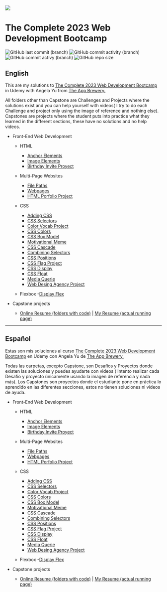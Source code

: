 <h1 aling="center"><a href="https://github.com/ValenProfitos/bootCamp-Udemy"><img src="https://logos-world.net/wp-content/uploads/2021/11/Udemy-Logo-2021-present.png"></a></h1>

# The Complete 2023 Web Development Bootcamp

![GitHub last commit (branch)](https://img.shields.io/github/last-commit/ValenProfitos/bootCamp-Udemy/main)
![GitHub commit activity (branch)](https://img.shields.io/github/commit-activity/w/ValenProfitos/bootCamp-Udemy/main)
![GitHub commit activy (branch)](https://img.shields.io/github/commit-activity/y/ValenProfitos/bootCamp-Udemy/main)
![GitHub repo size](https://img.shields.io/github/repo-size/ValenProfitos/bootCamp-Udemy)

<h2>English</h2>
This are my solutions to <a href="https://www.udemy.com/course/the-complete-web-development-bootcamp/">The Complete 2023 Web Development Bootcamp</a> in Udemy with Angela Yu from <a href="https://appbrewery.com/">The App Brewery.</a>

<br/>

All folders other than Capstone are Challenges and Projects where the solutions exist and you can help yourself with videos(
I try to do each Challenge and project only using the image of reference and nothing else).
Capstones are projects where the student puts into practice what they learned in the different sections, these have no solutions and no help videos.

- Front-End Web Development
    - HTML
      - [Anchor Elements](https://github.com/ValenProfitos/bootCamp-Udemy/tree/main/3.2%2BAnchor%2BElements/3.2%20Anchor%20Elements)
      - [Image Elements](https://github.com/ValenProfitos/bootCamp-Udemy/tree/main/3.3%2BImage%2BElements/3.3%20Image%20Elements)
      - [Birthday Invite Proyect](https://github.com/ValenProfitos/bootCamp-Udemy/tree/main/3.4%2BBirthday%2BInvite%2BProject/3.4%20Birthday%20Invite%20Project)
    
    - Multi-Page Websites
      - [File Paths](https://github.com/ValenProfitos/bootCamp-Udemy/tree/main/4.0%2BFile%2BPaths/4.0%20File%20Paths)
      - [Webpages](https://github.com/ValenProfitos/bootCamp-Udemy/tree/main/4.1%2BWebpages/4.1%20Webpages)
      - [HTML Porfolio Project](https://github.com/ValenProfitos/bootCamp-Udemy/tree/main/4.3%20HTML%20Porfolio%20Project)
  
    - CSS
      - [Adding CSS](https://github.com/ValenProfitos/bootCamp-Udemy/tree/main/5.1%2BAdding%2BCSS/5.1.%20Adding%20CSS)
      - [CSS Selectors](https://github.com/ValenProfitos/bootCamp-Udemy/tree/main/5.3%2BCSS%2BSelectors/5.3%20CSS%20Selectors)
      - [Color Vocab Project](https://github.com/ValenProfitos/bootCamp-Udemy/tree/main/5.4%2BColor%2BVocab%2BProject/5.4%20Color%20Vocab%20Project)
      - [CSS Colors](https://github.com/ValenProfitos/bootCamp-Udemy/tree/main/CSS%20Colors)
      - [CSS Box Model](https://github.com/ValenProfitos/bootCamp-Udemy/tree/main/CSS%20Box%20Model)
      - [Motivational Meme](https://github.com/ValenProfitos/bootCamp-Udemy/tree/main/Motivation%20Meme%20Project)
      - [CSS Cascade](https://github.com/ValenProfitos/bootCamp-Udemy/tree/main/CSS%20Cascade)
      - [Combining Selectors](https://github.com/ValenProfitos/bootCamp-Udemy/tree/main/Combining%20Selectors)
      - [CSS Positions](https://github.com/ValenProfitos/bootCamp-Udemy/tree/main/CSS%20Positioning)
      - [CSS Flag Project](https://github.com/ValenProfitos/bootCamp-Udemy/tree/main/CSS%20Flag%20Project)
      - [CSS Display](https://github.com/ValenProfitos/bootCamp-Udemy/tree/main/CSS%20Display)
      - [CSS Float](https://github.com/ValenProfitos/bootCamp-Udemy/tree/main/CSS%20Float)
      - [Media Querie](https://github.com/ValenProfitos/bootCamp-Udemy/tree/main/Media%20Query)
      - [Web Desing Agency Project](https://github.com/ValenProfitos/bootCamp-Udemy/tree/main/Web%20Design%20Agency%20Project)
  
    - Flexbox
      -[Display Flex]()

- Capstone projects
  - [Online Resume (folders with code)](https://github.com/ValenProfitos/bootCamp-Udemy/tree/main/capstone%20projects/online-resume) | [My Resume (actual running page)](https://valenprofitos.github.io/my-resume/)

<hr/>

<h2>Español</h2>
Estas son mis soluciones al curso <a href="https://www.udemy.com/course/the-complete-web-development-bootcamp/">The Complete 2023 Web Development Bootcamp</a> en Udemy con Angela Yu de <a href="https://appbrewery.com/">The App Brewery.</a>

<br/>

Todas las carpetas, excepto Capstone, son Desafíos y Proyectos donde existen las soluciones y puedes ayudarte con videos (
Intento realizar cada Desafio y proyecto únicamente usando la imagen de referencia y nada más).
Los Capstones son proyectos donde el estudiante pone en práctica lo aprendido en las diferentes secciones, estos no tienen soluciones ni videos de ayuda.

- Front-End Web Development
    - HTML
      - [Anchor Elements](https://github.com/ValenProfitos/bootCamp-Udemy/tree/main/3.2%2BAnchor%2BElements/3.2%20Anchor%20Elements)
      - [Image Elements](https://github.com/ValenProfitos/bootCamp-Udemy/tree/main/3.3%2BImage%2BElements/3.3%20Image%20Elements)
      - [Birthday Invite Proyect](https://github.com/ValenProfitos/bootCamp-Udemy/tree/main/3.4%2BBirthday%2BInvite%2BProject/3.4%20Birthday%20Invite%20Project)
    
    - Multi-Page Websites
      - [File Paths](https://github.com/ValenProfitos/bootCamp-Udemy/tree/main/4.0%2BFile%2BPaths/4.0%20File%20Paths)
      - [Webpages](https://github.com/ValenProfitos/bootCamp-Udemy/tree/main/4.1%2BWebpages/4.1%20Webpages)
      - [HTML Porfolio Project](https://github.com/ValenProfitos/bootCamp-Udemy/tree/main/4.3%20HTML%20Porfolio%20Project)
  
    - CSS
      - [Adding CSS](https://github.com/ValenProfitos/bootCamp-Udemy/tree/main/5.1%2BAdding%2BCSS/5.1.%20Adding%20CSS)
      - [CSS Selectors](https://github.com/ValenProfitos/bootCamp-Udemy/tree/main/5.3%2BCSS%2BSelectors/5.3%20CSS%20Selectors)
      - [Color Vocab Project](https://github.com/ValenProfitos/bootCamp-Udemy/tree/main/5.4%2BColor%2BVocab%2BProject/5.4%20Color%20Vocab%20Project)
      - [CSS Colors](https://github.com/ValenProfitos/bootCamp-Udemy/tree/main/CSS%20Colors)
      - [CSS Box Model](https://github.com/ValenProfitos/bootCamp-Udemy/tree/main/CSS%20Box%20Model)
      - [Motivational Meme](https://github.com/ValenProfitos/bootCamp-Udemy/tree/main/Motivation%20Meme%20Project)
      - [CSS Cascade](https://github.com/ValenProfitos/bootCamp-Udemy/tree/main/CSS%20Cascade)
      - [Combining Selectors](https://github.com/ValenProfitos/bootCamp-Udemy/tree/main/Combining%20Selectors)
      - [CSS Positions](https://github.com/ValenProfitos/bootCamp-Udemy/tree/main/CSS%20Positioning)
      - [CSS Flag Project](https://github.com/ValenProfitos/bootCamp-Udemy/tree/main/CSS%20Flag%20Project)
      - [CSS Display](https://github.com/ValenProfitos/bootCamp-Udemy/tree/main/CSS%20Display)
      - [CSS Float](https://github.com/ValenProfitos/bootCamp-Udemy/tree/main/CSS%20Float)
      - [Media Querie](https://github.com/ValenProfitos/bootCamp-Udemy/tree/main/Media%20Query)
      - [Web Desing Agency Project](https://github.com/ValenProfitos/bootCamp-Udemy/tree/main/Web%20Design%20Agency%20Project)
  
    - Flexbox
      -[Display Flex]()
  
- Capstone projects
  - [Online Resume (folders with code)](https://github.com/ValenProfitos/bootCamp-Udemy/tree/main/capstone%20projects/online-resume) | [My Resume (actual running page)](https://valenprofitos.github.io/my-resume/)
